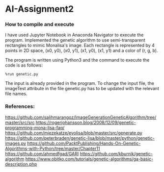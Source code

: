 # AI-Assignment2

### How to compile and execute
I have used Jupyter Notebook in Anaconda Navigator to execute the program. Implemented the genetic algorithm to use semi-transparent rectangles to mimic Monalisa's image. Each rectangle is represented by 4 points in 2D space, (x0, y0), (x0, y1), (x1, y0), (x1, y1) and a color of (r, g, b). 

The program is written using Python3 and the command to execute the code is as follows:
    
    %run genetic.py
    
The input is already provided in the program. To change the input file, the imageTest attribute in the file genetic.py has to be updated with the relevant file names.

### References:
https://github.com/salihmarangoz/ImageGenerationGeneticAlgorithm/tree/master/src/src
https://rogerjohansson.blog/2008/12/09/genetic-programming-mona-lisa-faq/
https://github.com/miezekatze/evolisa/blob/master/src/generate.py
https://github.com/peterbraden/genetic-lisa/blob/master/python/genetic-images.py
https://github.com/PacktPublishing/Hands-On-Genetic-Algorithms-with-Python/tree/master/Chapter11
https://github.com/ahmedfgad/GARI
https://github.com/kburnik/genetic-algorithm
https://www.obitko.com/tutorials/genetic-algorithms/ga-basic-description.php
